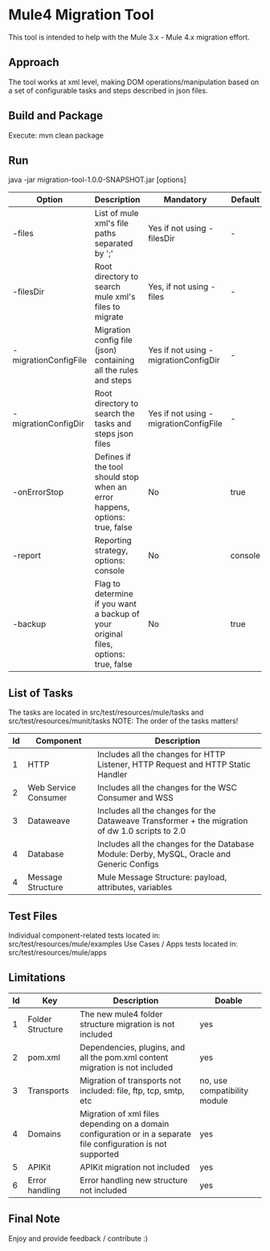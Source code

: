 # Mule4 Migration Tool
This tool is intended to help with the Mule 3.x - Mule 4.x migration effort.

## Approach
The tool works at xml level, making DOM operations/manipulation based on a set of configurable tasks and steps described in json files.

## Build and Package
Execute: mvn clean package

## Run
java -jar migration-tool-1.0.0-SNAPSHOT.jar [options]

Option | Description | Mandatory | Default
------------ | ------------ | ------------ | ------------
-files | List of mule xml's file paths separated by ';' | Yes if not using -filesDir | -
-filesDir | Root directory to search mule xml's files to migrate | Yes, if not using -files | -
-migrationConfigFile | Migration config file (json) containing all the rules and steps | Yes if not using -migrationConfigDir | -
-migrationConfigDir | Root directory to search the tasks and steps json files | Yes if not using -migrationConfigFile | -
-onErrorStop | Defines if the tool should stop when an error happens, options: true, false | No | true
-report | Reporting strategy, options: console | No | console
-backup | Flag to determine if you want a backup of your original files, options: true, false | No | true

## List of Tasks
The tasks are located in src/test/resources/mule/tasks and src/test/resources/munit/tasks
NOTE: The order of the tasks matters!

Id | Component | Description
------------ | ------------ | ------------
1 | HTTP | Includes all the changes for HTTP Listener, HTTP Request and HTTP Static Handler
2 | Web Service Consumer | Includes all the changes for the WSC Consumer and WSS
3 | Dataweave | Includes all the changes for the Dataweave Transformer + the migration of dw 1.0 scripts to 2.0
4 | Database | Includes all the changes for the Database Module: Derby, MySQL, Oracle and Generic Configs
4 | Message Structure | Mule Message Structure: payload, attributes, variables

## Test Files
Individual component-related tests located in: src/test/resources/mule/examples
Use Cases / Apps tests located in: src/test/resources/mule/apps

## Limitations
Id | Key | Description | Doable
------------ | ------------ | ------------ | ------------
1 | Folder Structure | The new mule4 folder structure migration is not included | yes
2 | pom.xml | Dependencies, plugins, and all the pom.xml content migration is not included | yes
3 | Transports | Migration of transports not included: file, ftp, tcp, smtp, etc | no, use compatibility module
4 | Domains | Migration of xml files depending on a domain configuration or in a separate file configuration is not supported | yes
5 | APIKit | APIKit migration not included | yes
6 | Error handling | Error handling new structure not included | yes

## Final Note
Enjoy and provide feedback / contribute :)
